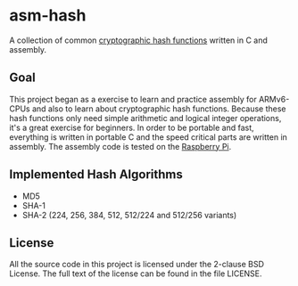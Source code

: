 # asm-hash
A collection of common [cryptographic hash functions](https://en.wikipedia.org/wiki/Cryptographic_hash) written in C and assembly.

## Goal
This project began as a exercise to learn and practice assembly for ARMv6-CPUs and also to learn about cryptographic hash functions. Because these hash functions only need simple arithmetic and logical integer operations, it's a great exercise for beginners. In order to be portable and fast, everything is written in portable C and the speed critical parts are written in assembly. The assembly code is tested on the [Raspberry Pi](http://www.raspberrypi.org/). 

## Implemented Hash Algorithms
* MD5
* SHA-1
* SHA-2 (224, 256, 384, 512, 512/224 and 512/256 variants)

## License
All the source code in this project is licensed under the 2-clause BSD License. The full text of the license can be found in the file LICENSE. 

